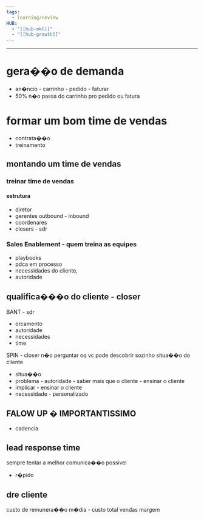 ```yaml
---
tags:
  - learning/review
HUB:
  - "[[hub-mkt]]"
  - "[[hub-growth]]"
---
```



--------------------------------------

# gera��o de demanda
- an�ncio - carrinho - pedido - faturar
- 50% n�o passa do carrinho pro pedido ou fatura

# formar um bom time de vendas
- contrata��o
- treinamento

## montando um time de vendas


### treinar time de vendas
#### estrutura
 - diretor
 -  gerentes outbound - inbound
 - coordenares
 - closers - sdr

###  Sales Enablement - quem treina as equipes
- playbooks
- pdca em processo
- necessidades do cliente,
- autoridade


## qualifica���o do cliente - closer  

BANT - sdr
- orcamento
- autoridade
- necessidades
- time

SPIN - closer
n�o perguntar oq vc pode descobrir sozinho
situa��o do cliente
- situa��o
- problema - autoridade - saber mais que o cliente - ensinar o cliente
- implicar - ensinar o cliente
- necessidade - personalizado

## FALOW UP � IMPORTANTISSIMO
- cadencia

## lead response time
sempre tentar a melhor comunica��o possivel
- r�pido

## dre cliente
custo de remunera��o
m�dia - custo total 
vendas
margem
